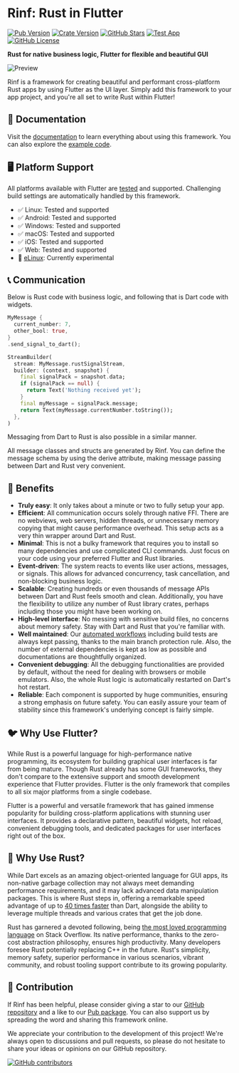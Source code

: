# Rinf: Rust in Flutter

[![Pub Version](https://img.shields.io/pub/v/rinf)](https://pub.dev/packages/rinf)
[![Crate Version](https://img.shields.io/crates/v/rinf)](https://crates.io/crates/rinf)
[![GitHub Stars](https://img.shields.io/github/stars/cunarist/rinf)](https://github.com/cunarist/rinf/stargazers)
[![Test App](https://github.com/cunarist/rinf/actions/workflows/test_app.yaml/badge.svg)](https://github.com/cunarist/rinf/actions/workflows/test_app.yaml?query=branch%3Amain)
[![GitHub License](https://img.shields.io/github/license/cunarist/rinf)](https://github.com/cunarist/rinf/blob/main/LICENSE)

**Rust for native business logic, Flutter for flexible and beautiful GUI**

![Preview](https://github.com/cunarist/rinf/assets/66480156/5c9a7fb6-e566-4c4e-bd77-d72c1c064d6c)

Rinf is a framework for creating beautiful and performant cross-platform Rust apps by using Flutter as the UI layer. Simply add this framework to your app project, and you're all set to write Rust within Flutter!

## 📖 Documentation

Visit the [documentation](https://rinf.cunarist.com) to learn everything about using this framework. You can also explore the [example code](https://github.com/cunarist/rinf/tree/main/flutter_package/example).

## 🖥️ Platform Support

All platforms available with Flutter are [tested](https://github.com/cunarist/rinf/actions/workflows/test_app.yaml?query=branch%3Amain) and supported. Challenging build settings are automatically handled by this framework.

- ✅ Linux: Tested and supported
- ✅ Android: Tested and supported
- ✅ Windows: Tested and supported
- ✅ macOS: Tested and supported
- ✅ iOS: Tested and supported
- ✅ Web: Tested and supported
- 🔄 [eLinux](https://github.com/sony/flutter-elinux): Currently experimental

## 📞 Communication

Below is Rust code with business logic, and following that is Dart code with widgets.

```rust
MyMessage {
  current_number: 7,
  other_bool: true,
}
.send_signal_to_dart();
```

```dart
StreamBuilder(
  stream: MyMessage.rustSignalStream,
  builder: (context, snapshot) {
    final signalPack = snapshot.data;
    if (signalPack == null) {
      return Text('Nothing received yet');
    }
    final myMessage = signalPack.message;
    return Text(myMessage.currentNumber.toString());
  },
)
```

Messaging from Dart to Rust is also possible in a similar manner.

All message classes and structs are generated by Rinf. You can define the message schema by using the derive attribute, making message passing between Dart and Rust very convenient.

## 🎁 Benefits

- **Truly easy**: It only takes about a minute or two to fully setup your app.
- **Efficient**: All communication occurs solely through native FFI. There are no webviews, web servers, hidden threads, or unnecessary memory copying that might cause performance overhead. This setup acts as a very thin wrapper around Dart and Rust.
- **Minimal**: This is not a bulky framework that requires you to install so many dependencies and use complicated CLI commands. Just focus on your code using your preferred Flutter and Rust libraries.
- **Event-driven**: The system reacts to events like user actions, messages, or signals. This allows for advanced concurrency, task cancellation, and non-blocking business logic.
- **Scalable**: Creating hundreds or even thousands of message APIs between Dart and Rust feels smooth and clean. Additionally, you have the flexibility to utilize any number of Rust library crates, perhaps including those you might have been working on.
- **High-level interface**: No messing with sensitive build files, no concerns about memory safety. Stay with Dart and Rust that you're familiar with.
- **Well maintained**: Our [automated workflows](https://github.com/cunarist/rinf/actions) including build tests are always kept passing, thanks to the main branch protection rule. Also, the number of external dependencies is kept as low as possible and documentations are thoughtfully organized.
- **Convenient debugging**: All the debugging functionalities are provided by default, without the need for dealing with browsers or mobile emulators. Also, the whole Rust logic is automatically restarted on Dart's hot restart.
- **Reliable**: Each component is supported by huge communities, ensuring a strong emphasis on future safety. You can easily assure your team of stability since this framework's underlying concept is fairly simple.

## 🐦 Why Use Flutter?

While Rust is a powerful language for high-performance native programming, its ecosystem for building graphical user interfaces is far from being mature. Though Rust already has some GUI frameworks, they don't compare to the extensive support and smooth development experience that Flutter provides. Flutter is the only framework that compiles to all six major platforms from a single codebase.

Flutter is a powerful and versatile framework that has gained immense popularity for building cross-platform applications with stunning user interfaces. It provides a declarative pattern, beautiful widgets, hot reload, convenient debugging tools, and dedicated packages for user interfaces right out of the box.

## 🦀 Why Use Rust?

While Dart excels as an amazing object-oriented language for GUI apps, its non-native garbage collection may not always meet demanding performance requirements, and it may lack advanced data manipulation packages. This is where Rust steps in, offering a remarkable speed advantage of up to [40 times faster](https://programming-language-benchmarks.vercel.app/dart-vs-rust) than Dart, alongside the ability to leverage multiple threads and various crates that get the job done.

Rust has garnered a devoted following, being [the most loved programming language](https://survey.stackoverflow.co/2022#section-most-loved-dreaded-and-wanted-programming-scripting-and-markup-languages) on Stack Overflow. Its native performance, thanks to the zero-cost abstraction philosophy, ensures high productivity. Many developers foresee Rust potentially replacing C++ in the future. Rust's simplicity, memory safety, superior performance in various scenarios, vibrant community, and robust tooling support contribute to its growing popularity.

## 👥 Contribution

If Rinf has been helpful, please consider giving a star to our [GitHub repository](https://github.com/cunarist/rinf) and a like to our [Pub package](https://pub.dev/packages/rinf). You can also support us by spreading the word and sharing this framework online.

We appreciate your contribution to the development of this project! We're always open to discussions and pull requests, so please do not hesitate to share your ideas or opinions on our GitHub repository.

[![GitHub contributors](https://contrib.rocks/image?repo=cunarist/rinf)](https://github.com/cunarist/rinf/graphs/contributors)
